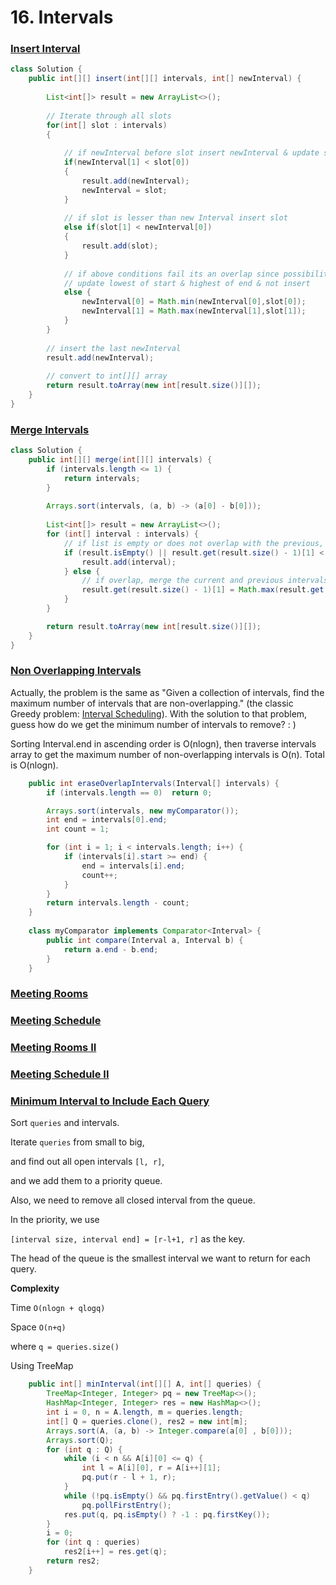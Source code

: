 # 16. Intervals

### [Insert Interval](https://leetcode.com/problems/insert-interval/)

```java
class Solution {
    public int[][] insert(int[][] intervals, int[] newInterval) {
        
        List<int[]> result = new ArrayList<>();
        
        // Iterate through all slots
        for(int[] slot : intervals)
        {
            
            // if newInterval before slot insert newInterval & update slot as new interval
            if(newInterval[1] < slot[0])
            {
                result.add(newInterval);
                newInterval = slot;
            } 
            
            // if slot is lesser than new Interval insert slot
            else if(slot[1] < newInterval[0])
            {
                result.add(slot);
            } 
            
            // if above conditions fail its an overlap since possibility of new interval existing in left & right of slot is checked
            // update lowest of start & highest of end & not insert
            else {
                newInterval[0] = Math.min(newInterval[0],slot[0]);
                newInterval[1] = Math.max(newInterval[1],slot[1]);
            }
        }
        
        // insert the last newInterval
        result.add(newInterval);
        
        // convert to int[][] array
        return result.toArray(new int[result.size()][]);
    }
}
```

### [Merge Intervals](https://leetcode.com/problems/merge-intervals/)

```java
class Solution {
    public int[][] merge(int[][] intervals) {
        if (intervals.length <= 1) {
			return intervals;
        }
        
        Arrays.sort(intervals, (a, b) -> (a[0] - b[0]));
        
        List<int[]> result = new ArrayList<>();
		for (int[] interval : intervals) {
            // if list is empty or does not overlap with the previous, just append
            if (result.isEmpty() || result.get(result.size() - 1)[1] < interval[0]) {
                result.add(interval);
            } else {
                // if overlap, merge the current and previous intervals
                result.get(result.size() - 1)[1] = Math.max(result.get(result.size() - 1)[1], interval[1]);
            }
		}

		return result.toArray(new int[result.size()][]);
    }
}
```

### [Non Overlapping Intervals](https://leetcode.com/problems/non-overlapping-intervals/)

Actually, the problem is the same as "Given a collection of intervals, find the maximum number of intervals that are non-overlapping." (the classic Greedy problem: [Interval Scheduling](https://en.wikipedia.org/wiki/Interval_scheduling#Interval_Scheduling_Maximization)). With the solution to that problem, guess how do we get the minimum number of intervals to remove? : )

Sorting Interval.end in ascending order is O(nlogn), then traverse intervals array to get the maximum number of non-overlapping intervals is O(n). Total is O(nlogn).

```java
    public int eraseOverlapIntervals(Interval[] intervals) {
        if (intervals.length == 0)  return 0;

        Arrays.sort(intervals, new myComparator());
        int end = intervals[0].end;
        int count = 1;        

        for (int i = 1; i < intervals.length; i++) {
            if (intervals[i].start >= end) {
                end = intervals[i].end;
                count++;
            }
        }
        return intervals.length - count;
    }
    
    class myComparator implements Comparator<Interval> {
        public int compare(Interval a, Interval b) {
            return a.end - b.end;
        }
    }
```

### [Meeting Rooms](https://leetcode.com/problems/meeting-rooms/)

### [Meeting Schedule](https://neetcode.io/problems/meeting-schedule)

### [Meeting Rooms II](https://leetcode.com/problems/meeting-rooms-ii/)

### [Meeting Schedule II](https://neetcode.io/problems/meeting-schedule-ii)

### [Minimum Interval to Include Each Query](https://leetcode.com/problems/minimum-interval-to-include-each-query/)

Sort `queries` and intervals.

Iterate `queries` from small to big,

and find out all open intervals `[l, r]`,

and we add them to a priority queue.

Also, we need to remove all closed interval from the queue.

In the priority, we use

`[interval size, interval end] = [r-l+1, r]` as the key.

The head of the queue is the smallest interval we want to return for each query.

**Complexity**

Time `O(nlogn + qlogq)`

Space `O(n+q)`

where `q = queries.size()`

Using TreeMap

```java
    public int[] minInterval(int[][] A, int[] queries) {
        TreeMap<Integer, Integer> pq = new TreeMap<>();
        HashMap<Integer, Integer> res = new HashMap<>();
        int i = 0, n = A.length, m = queries.length;
        int[] Q = queries.clone(), res2 = new int[m];
        Arrays.sort(A, (a, b) -> Integer.compare(a[0] , b[0]));
        Arrays.sort(Q);
        for (int q : Q) {
            while (i < n && A[i][0] <= q) {
                int l = A[i][0], r = A[i++][1];
                pq.put(r - l + 1, r);
            }
            while (!pq.isEmpty() && pq.firstEntry().getValue() < q)
                pq.pollFirstEntry();
            res.put(q, pq.isEmpty() ? -1 : pq.firstKey());
        }
        i = 0;
        for (int q : queries)
            res2[i++] = res.get(q);
        return res2;
    }
```